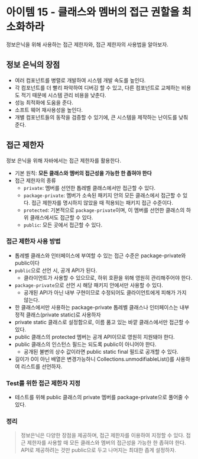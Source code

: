 # 아이템 15 - 클래스와 멤버의 접근 권할을 최소화하라

정보은닉을 위해 사용하는 접근 제한자와, 접근 제한자의 사용법을 알아보자.

## 정보 은닉의 장점
* 여러 컴포넌트를 병렬로 개발하여 시스템 개발 속도를 높인다.
* 각 컴포넌트를 더 빨리 파악하여 디버깅 할 수 있고, 다른 컴포넌트로 교체하는 비용도 적기 때문에 시스템 관리 비용을 낮춘다.
* 성능 최적화에 도움을 준다.
* 소프트 웨어 재사용성을 높인다.
* 개별 컴포넌트들의 동작을 검증할 수 있기에, 큰 시스템을 제작하는 난이도를 낮춰준다.

## 접근 제한자
정보 은닉을 위해 자바에서는 접근 제한자를 활용한다.

* 기본 원칙: **모든 클래스와 멤버의 접근성을 가능한 한 좁혀야 한다**
* 접근 제한자의 종류
    * `private`: 멤버를 선언한 톱레벨 클래스에서만 접근할 수 있다.
    * `package-private`: 멤버가 소속된 패키지 안의 모든 클래스에서 접근할 수 있다. 접근 제한자를 명시하지 않았을 때 적용되는 패키지 접근 수준이다.
    * `protected`: 기본적으로 `package-private`이며, 이 멤버를 선언한 클래스의 하위 클래스에서도 접근할 수 있다.
    * `public`: 모든 곳에서 접근할 수 있다.

### 접근 제한자 사용 방법
* 톱레벨 클래스와 인터페이스에 부여할 수 있는 접근 수준은 package-private와 public이다
* `public`으로 선언 시, 공개 API가 된다.
    * 클라이언트가 사용할 수 있으므로, 하위 호환을 위해 영원히 관리해주어야 한다.
* `package-private`으로 선언 시 해당 패키지 안에서만 사용할 수 있다.
    * 공개된 API가 아닌 내부 구현이므로 수정되어도 클라이언트에게 피해가 가지 않는다.
* 한 클래스에서만 사용하는 package-private 톱레벨 클래스나 인터페이스는 내부 정적 클래스(private static)로 사용하자
* private static 클래스로 설정함으로, 이름 품고 있는 바깥 클래스에서만 접근할 수 있다.
* public 클래스의 protected 멤버는 공개 API이므로 영원히 지원돼야 한다.
* public 클래스의 인스턴스 필드는 되도록 public이 아니어야 한다.
    * 공개된 불변의 상수 값이라면 public static final 필드로 공개할 수 있다.
* 길이가 0이 아닌 배열은 변경가능하니 Collections.unmodifiableList()를 사용하여 리스트를 선언하자.

### Test를 위한 접근 제한자 지정
* 테스트를 위해 public 클래스의 private 멤버를 package-private으로 풀어줄 수 있다.

### 정리
> 정보은닉은 다양한 장점을 제공하며, 접근 제한자를 이용하여 지정할 수 있다. 접근 제한자를 사용할 때 모든 클래스와 멤버의 접근성을 가능한 한 좁혀야 한다. API로 제공하려는 것만 public으로 두고 나머지는 최대한 좁게 설정하자.